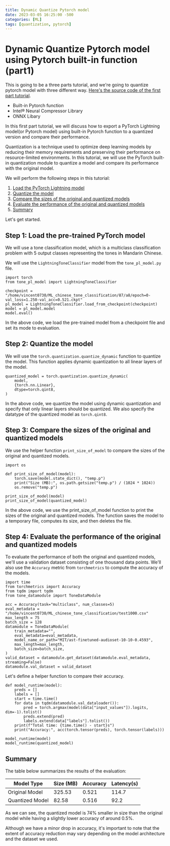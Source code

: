 ```yaml
---
title: Dynamic Quantize Pytorch model
date: 2023-03-05 16:25:00 -500
categories: [ML]
tags: [quantization, pytorch]
---
```


# Dynamic Quantize Pytorch model using Pytorch built-in function (part1)

This is going to be a three parts tutorial, and we're going to quantize pytorch model with three different way. [Here's the source code of the first part tutorial](https://github.com/pleomax0730/Chinese-Tone-classification/blob/main/lightning/ptq_dynamic.py).

- Built-in Pytorch function
- Intel® Neural Compressor Library
- ONNX Libary

In this first part tutorial, we will discuss how to export a PyTorch Lightning model(or Pytorch model) using built-in Pytorch function to a quantized version and compare their performance.

Quantization is a technique used to optimize deep learning models by reducing their memory requirements and preserving their performance on resource-limited environments. In this tutorial, we will use the PyTorch built-in quantization module to quantize a model and compare its performance with the original model.

We will perform the following steps in this tutorial:

1. [Load the PyTorch Lightning model](#step-1-load-the-pre-trained-pytorch-model)
2. [Quantize the model](#step-2-quantize-the-model)
3. [Compare the sizes of the original and quantized models](#step-3-compare-the-sizes-of-the-original-and-quantized-models)
4. [Evaluate the performance of the original and quantized models](#step-4-evaluate-the-performance-of-the-original-and-quantized-models)
5. [Summary](#summary)

Let's get started.

## Step 1: Load the pre-trained PyTorch model

We will use a tone classification model, which is a multiclass classification problem with 5 output classes representing the tones in Mandarin Chinese.

We will use the `LightningToneClassifier` model from the `tone_pl_model.py` file.

```python=
import torch
from tone_pl_model import LightningToneClassifier

checkpoint = "/home/vincent0730/ML_chinese_tone_classification/87/a8/epoch=0-val_loss=1.250-val_acc=0.521.ckpt"
pl_model = LightningToneClassifier.load_from_checkpoint(checkpoint)
model = pl_model.model
model.eval()
```

In the above code, we load the pre-trained model from a checkpoint file and set its mode to evaluation.

## Step 2: Quantize the model

We will use the `torch.quantization.quantize_dynamic` function to quantize the model. This function applies dynamic quantization to all linear layers of the model.

```python=
quantized_model = torch.quantization.quantize_dynamic(
    model,
    {torch.nn.Linear},
    dtype=torch.qint8,
)
```

In the above code, we quantize the model using dynamic quantization and specify that only linear layers should be quantized. We also specify the datatype of the quantized model as `torch.qint8`.

## Step 3: Compare the sizes of the original and quantized models

We use the helper function `print_size_of_model` to compare the sizes of the original and quantized models.

```python=
import os

def print_size_of_model(model):
    torch.save(model.state_dict(), "temp.p")
    print("Size (MB):", os.path.getsize("temp.p") / (1024 * 1024))
    os.remove("temp.p")

print_size_of_model(model)
print_size_of_model(quantized_model)
```

In the above code, we use the print_size_of_model function to print the sizes of the original and quantized models. The function saves the model to a temporary file, computes its size, and then deletes the file.

## Step 4: Evaluate the performance of the original and quantized models

To evaluate the performance of both the original and quantized models, we'll use a validation dataset consisting of one thousand data points. We'll also use the `Accuracy` metric from `torchmetrics` to compute the accuracy of the models.

```python=
import time
from torchmetrics import Accuracy
from tqdm import tqdm
from tone_datamodule import ToneDataModule

acc = Accuracy(task="multiclass", num_classes=5)
eval_metadata = "/home/vincent0730/ML_chinese_tone_classification/test1000.csv"
max_length = 75
batch_size = 128
datamodule = ToneDataModule(
    train_metadata="",
    eval_metadata=eval_metadata,
    model_name_or_path="MIT/ast-finetuned-audioset-10-10-0.4593",
    max_length=max_length,
    batch_size=batch_size,
)
valid_dataset = datamodule.get_dataset(datamodule.eval_metadata, streaming=False)
datamodule.val_dataset = valid_dataset
```

Let's define a helper function to compare their accuracy.

```python=
def model_runtime(model):
    preds = []
    labels = []
    start = time.time()
    for data in tqdm(datamodule.val_dataloader()):
        pred = torch.argmax(model(data["input_values"]).logits, dim=-1).tolist()
        preds.extend(pred)
        labels.extend(data["labels"].tolist())
    print(f"Total time: {time.time() - start}s")
    print("Accuracy:", acc(torch.tensor(preds), torch.tensor(labels)))

model_runtime(model)
model_runtime(quantized_model)
```

## Summary

The table below summarizes the results of the evaluation:

| Model Type      | Size (MB) | Accuracy | Latency(s) |
|-----------------|-----------|----------|------------|
| Original Model  | 325.53    | 0.521    | 114.7      |
| Quantized Model | 82.58     | 0.516    | 92.2       |

As we can see, the quantized model is 74% smaller in size than the original model while having a slightly lower accuracy of around 0.5%.

Although we have a minor drop in accuracy, it's important to note that the extent of accuracy reduction may vary depending on the model architecture and the dataset we used.
